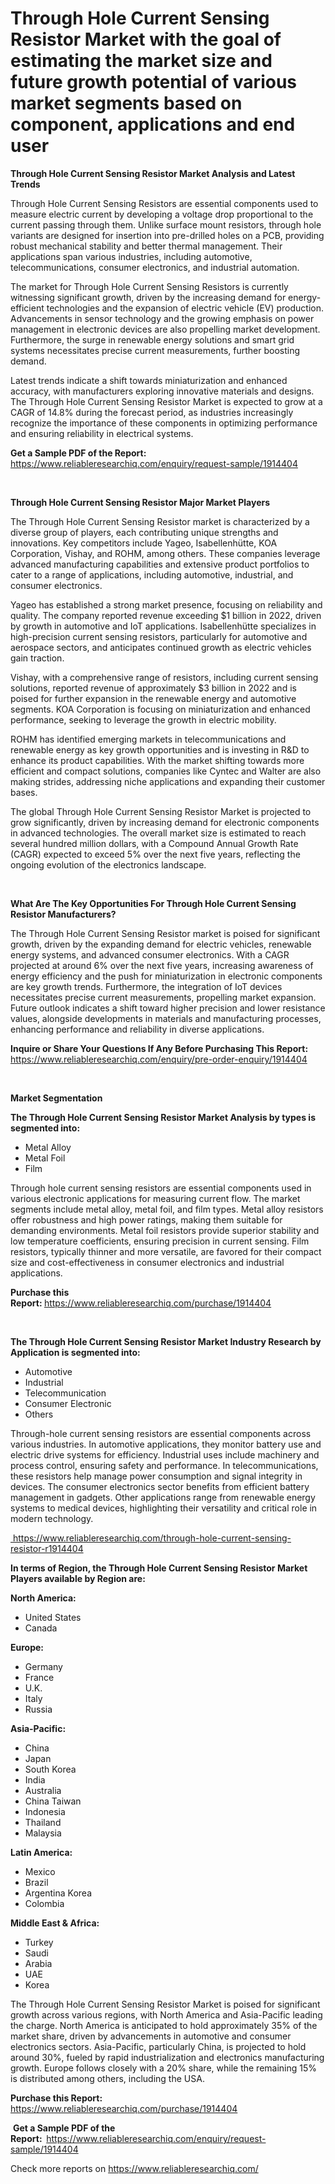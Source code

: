 <p><h1>Through Hole Current Sensing Resistor Market with the goal of estimating the market size and future growth potential of various market segments based on component, applications and end user</h1></p><p><strong>Through Hole Current Sensing Resistor Market Analysis and Latest Trends</strong></p>
<p><p>Through Hole Current Sensing Resistors are essential components used to measure electric current by developing a voltage drop proportional to the current passing through them. Unlike surface mount resistors, through hole variants are designed for insertion into pre-drilled holes on a PCB, providing robust mechanical stability and better thermal management. Their applications span various industries, including automotive, telecommunications, consumer electronics, and industrial automation.</p><p>The market for Through Hole Current Sensing Resistors is currently witnessing significant growth, driven by the increasing demand for energy-efficient technologies and the expansion of electric vehicle (EV) production. Advancements in sensor technology and the growing emphasis on power management in electronic devices are also propelling market development. Furthermore, the surge in renewable energy solutions and smart grid systems necessitates precise current measurements, further boosting demand.</p><p>Latest trends indicate a shift towards miniaturization and enhanced accuracy, with manufacturers exploring innovative materials and designs. The Through Hole Current Sensing Resistor Market is expected to grow at a CAGR of 14.8% during the forecast period, as industries increasingly recognize the importance of these components in optimizing performance and ensuring reliability in electrical systems.</p></p>
<p><strong>Get a Sample PDF of the Report:&nbsp;</strong> <a href="https://www.reliableresearchiq.com/enquiry/request-sample/1914404?utm_campaign=2196&utm_medium=2&utm_source=Github&utm_content=ia&utm_term=13022025&utm_id=through-hole-current-sensing-resistor">https://www.reliableresearchiq.com/enquiry/request-sample/1914404</a></p>
<p>&nbsp;</p>
<p><strong>Through Hole Current Sensing Resistor Major Market Players</strong></p>
<p><p>The Through Hole Current Sensing Resistor market is characterized by a diverse group of players, each contributing unique strengths and innovations. Key competitors include Yageo, Isabellenhütte, KOA Corporation, Vishay, and ROHM, among others. These companies leverage advanced manufacturing capabilities and extensive product portfolios to cater to a range of applications, including automotive, industrial, and consumer electronics.</p><p>Yageo has established a strong market presence, focusing on reliability and quality. The company reported revenue exceeding $1 billion in 2022, driven by growth in automotive and IoT applications. Isabellenhütte specializes in high-precision current sensing resistors, particularly for automotive and aerospace sectors, and anticipates continued growth as electric vehicles gain traction.</p><p>Vishay, with a comprehensive range of resistors, including current sensing solutions, reported revenue of approximately $3 billion in 2022 and is poised for further expansion in the renewable energy and automotive segments. KOA Corporation is focusing on miniaturization and enhanced performance, seeking to leverage the growth in electric mobility.</p><p>ROHM has identified emerging markets in telecommunications and renewable energy as key growth opportunities and is investing in R&D to enhance its product capabilities. With the market shifting towards more efficient and compact solutions, companies like Cyntec and Walter are also making strides, addressing niche applications and expanding their customer bases.</p><p>The global Through Hole Current Sensing Resistor Market is projected to grow significantly, driven by increasing demand for electronic components in advanced technologies. The overall market size is estimated to reach several hundred million dollars, with a Compound Annual Growth Rate (CAGR) expected to exceed 5% over the next five years, reflecting the ongoing evolution of the electronics landscape.</p></p>
<p>&nbsp;</p>
<p><strong>What Are The Key Opportunities For Through Hole Current Sensing Resistor Manufacturers?</strong></p>
<p><p>The Through Hole Current Sensing Resistor market is poised for significant growth, driven by the expanding demand for electric vehicles, renewable energy systems, and advanced consumer electronics. With a CAGR projected at around 6% over the next five years, increasing awareness of energy efficiency and the push for miniaturization in electronic components are key growth trends. Furthermore, the integration of IoT devices necessitates precise current measurements, propelling market expansion. Future outlook indicates a shift toward higher precision and lower resistance values, alongside developments in materials and manufacturing processes, enhancing performance and reliability in diverse applications.</p></p>
<p><strong>Inquire or Share Your Questions If Any Before Purchasing This Report:</strong> <a href="https://www.reliableresearchiq.com/enquiry/pre-order-enquiry/1914404?utm_campaign=2196&utm_medium=2&utm_source=Github&utm_content=ia&utm_term=13022025&utm_id=through-hole-current-sensing-resistor">https://www.reliableresearchiq.com/enquiry/pre-order-enquiry/1914404</a></p>
<p>&nbsp;</p>
<p><strong>Market Segmentation</strong></p>
<p><strong>The Through Hole Current Sensing Resistor Market Analysis by types is segmented into:</strong></p>
<p><ul><li>Metal Alloy</li><li>Metal Foil</li><li>Film</li></ul></p>
<p><p>Through hole current sensing resistors are essential components used in various electronic applications for measuring current flow. The market segments include metal alloy, metal foil, and film types. Metal alloy resistors offer robustness and high power ratings, making them suitable for demanding environments. Metal foil resistors provide superior stability and low temperature coefficients, ensuring precision in current sensing. Film resistors, typically thinner and more versatile, are favored for their compact size and cost-effectiveness in consumer electronics and industrial applications.</p></p>
<p><strong>Purchase this Report:&nbsp;</strong><a href="https://www.reliableresearchiq.com/purchase/1914404?utm_campaign=2196&utm_medium=2&utm_source=Github&utm_content=ia&utm_term=13022025&utm_id=through-hole-current-sensing-resistor">https://www.reliableresearchiq.com/purchase/1914404</a></p>
<p>&nbsp;</p>
<p><strong>The Through Hole Current Sensing Resistor Market Industry Research by Application is segmented into:</strong></p>
<p><ul><li>Automotive</li><li>Industrial</li><li>Telecommunication</li><li>Consumer Electronic</li><li>Others</li></ul></p>
<p><p>Through-hole current sensing resistors are essential components across various industries. In automotive applications, they monitor battery use and electric drive systems for efficiency. Industrial uses include machinery and process control, ensuring safety and performance. In telecommunications, these resistors help manage power consumption and signal integrity in devices. The consumer electronics sector benefits from efficient battery management in gadgets. Other applications range from renewable energy systems to medical devices, highlighting their versatility and critical role in modern technology.</p></p>
<p><a href="https://www.reliableresearchiq.com/through-hole-current-sensing-resistor-r1914404?utm_campaign=2196&utm_medium=2&utm_source=Github&utm_content=ia&utm_term=13022025&utm_id=through-hole-current-sensing-resistor">&nbsp;https://www.reliableresearchiq.com/through-hole-current-sensing-resistor-r1914404</a></p>
<p><strong>In terms of Region, the Through Hole Current Sensing Resistor Market Players available by Region are:</strong></p>
<p>
    <p> <strong> North America: </strong>
        <ul>
            <li>United States</li>
            <li>Canada</li>
        </ul>
        </p> 
    <p> <strong> Europe: </strong>
        <ul>
            <li>Germany</li>
            <li>France</li>
            <li>U.K.</li>
            <li>Italy</li>
            <li>Russia</li>
        </ul>
        </p> 
    <p> <strong> Asia-Pacific: </strong>
        <ul>
            <li>China</li>
            <li>Japan</li>
            <li>South Korea</li>
            <li>India</li>
            <li>Australia</li>
            <li>China Taiwan</li>
            <li>Indonesia</li>
            <li>Thailand</li>
            <li>Malaysia</li>
        </ul>
        </p> 
    <p> <strong> Latin America: </strong>
        <ul>
            <li>Mexico</li>
            <li>Brazil</li>
            <li>Argentina Korea</li>
            <li>Colombia</li>
        </ul>
        </p> 
    <p> <strong> Middle East & Africa: </strong>
        <ul>
            <li>Turkey</li>
            <li>Saudi</li>
            <li>Arabia</li>
            <li>UAE</li>
            <li>Korea</li>
        </ul>
    </p>
    </p>
<p><p>The Through Hole Current Sensing Resistor Market is poised for significant growth across various regions, with North America and Asia-Pacific leading the charge. North America is anticipated to hold approximately 35% of the market share, driven by advancements in automotive and consumer electronics sectors. Asia-Pacific, particularly China, is projected to hold around 30%, fueled by rapid industrialization and electronics manufacturing growth. Europe follows closely with a 20% share, while the remaining 15% is distributed among others, including the USA.</p></p>
<p><strong>Purchase this Report: </strong><a href="https://www.reliableresearchiq.com/purchase/1914404?utm_campaign=2196&utm_medium=2&utm_source=Github&utm_content=ia&utm_term=13022025&utm_id=through-hole-current-sensing-resistor">https://www.reliableresearchiq.com/purchase/1914404</a></p>
<p>&nbsp;<strong>Get a Sample PDF of the Report:&nbsp;&nbsp;</strong><a href="https://www.reliableresearchiq.com/enquiry/request-sample/1914404?utm_campaign=2196&utm_medium=2&utm_source=Github&utm_content=ia&utm_term=13022025&utm_id=through-hole-current-sensing-resistor">https://www.reliableresearchiq.com/enquiry/request-sample/1914404</a></p>
<p><strong></strong></p>
<p>Check more reports on <a href="https://www.reliableresearchiq.com/?utm_campaign=2196&utm_medium=2&utm_source=Github&utm_content=ia&utm_term=13022025&utm_id=through-hole-current-sensing-resistor">https://www.reliableresearchiq.com/</a></p>